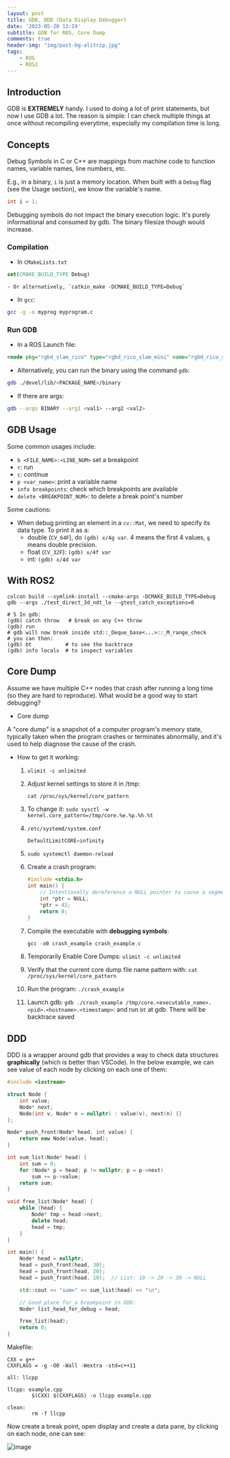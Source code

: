 ```yaml
---
layout: post
title: GDB, DDD (Data Display Debugger)
date: '2023-05-20 13:19'
subtitle: GDB for ROS, Core Dump
comments: true
header-img: "img/post-bg-alitrip.jpg"
tags:
    - ROS
    - ROS2
---
```


## Introduction

GDB is **EXTREMELY** handy. I used to doing a lot of print statements, but now I use GDB a lot. The reason is simple: I can check multiple things at once without recompiling everytime, especially my compilation time is long.

## Concepts

Debug Symbols in C or C++ are mappings from machine code to function names, variable names, line numbers, etc.

E.g., in a binary, `i` is just a memory location. When built with a `Debug` flag (see the Usage section), we know the variable's name.

```cpp
int i = 1;
```

Debugging symbols do not impact the binary execution logic. It's purely informational and consumed by gdb. The binary filesize though would increase.

### Compilation

- In `CMakeLists.txt`

```cmake
set(CMAKE_BUILD_TYPE Debug)
```

    - Or alternatively, `catkin_make -DCMAKE_BUILD_TYPE=Debug`

- In `gcc`:

```bash
gcc -g -o myprog myprogram.c
```

### Run GDB

- In a ROS Launch file:

```xml
<node pkg="rgbd_slam_rico" type="rgbd_rico_slam_mini" name="rgbd_rico_slam_mini" output="screen" launch-prefix="gdb -ex run --args"/>
```

- Alternatively, you can run the binary using the command `gdb`:

```bash
gdb ./devel/lib/<PACKAGE_NAME>/binary
```

- If there are args:

```bash
gdb --args BINARY --arg1 <val1> --arg2 <val2>
```

## GDB Usage

Some common usages include:

- `b <FILE_NAME>:<LINE_NUM>` set a breakpoint
- `r`: run
- `c`: continue
- `p <var_name>`: print a variable name
- `info breakpoints`: check which breakpoints are available
- `delete <BREAKPOINT_NUM>`: to delete a break point's number

Some cautions:

- When debug printing an element in a `cv::Mat`, we need to specify its data type. To print it as a:
  - double (`CV_64F`), do `(gdb) x/4g var`. 4 means the first 4 values, `g` means double precision.
  - float (`CV_32F`): `(gdb) x/4f var`
  - int: `(gdb) x/4d var`

## With ROS2

```
colcon build --symlink-install --cmake-args -DCMAKE_BUILD_TYPE=Debug
gdb --args ./test_direct_3d_ndt_lo --gtest_catch_exceptions=0

# 5 In gdb:
(gdb) catch throw   # break on any C++ throw
(gdb) run
# gdb will now break inside std::_Deque_base<...>::_M_range_check
# you can then:
(gdb) bt           # to see the backtrace
(gdb) info locals  # to inspect variables
```

## Core Dump

Assume we have multiple C++ nodes that crash after running a long time (so they are hard to reproduce). What would be a good way to start debugging?

- Core dump

 A "core dump" is a snapshot of a computer program's memory state, typically taken when the program crashes or terminates abnormally, and it's used to help diagnose the cause of the crash.

- How to get it working:
    1. `ulimit -c unlimited`
    2. Adjust kernel settings to store it in /tmp:

        ```
        cat /proc/sys/kernel/core_pattern
        ```

    3. To change it: `sudo sysctl -w kernel.core_pattern=/tmp/core.%e.%p.%h.%t`
    4. `/etc/systemd/system.conf`

        ```cpp
        DefaultLimitCORE=infinity
        ```

    5. `sudo systemctl daemon-reload`
    6. Create a crash program:

        ```cpp
        #include <stdio.h>
        int main() {
            // Intentionally dereference a NULL pointer to cause a segmentation fault.
            int *ptr = NULL;
            *ptr = 42;
            return 0;
        }
        ```

    7. Compile the executable with **debugging symbols**:

        ```cpp
        gcc -o0 crash_example crash_example.c
        ```

    8. Temporarily Enable Core Dumps: `ulimit -c unlimited`
    9. Verify that the current core dump file name pattern with: `cat /proc/sys/kernel/core_pattern`
    10. Run the program: `./crash_example`
    11. Launch gdb: `gdb ./crash_example /tmp/core.<executable_name>.<pid>.<hostname>.<timestamp>`: and run `bt` at gdb. There will be backtrace saved

## DDD

DDD is a wrapper around gdb that provides a way to check data structures **graphically** (which is better than VSCode). In the below example, we can see value of each node by clicking on each one of them:

```cpp
#include <iostream>

struct Node {
    int value;
    Node* next;
    Node(int v, Node* n = nullptr) : value(v), next(n) {}
};

Node* push_front(Node* head, int value) {
    return new Node(value, head);
}

int sum_list(Node* head) {
    int sum = 0;
    for (Node* p = head; p != nullptr; p = p->next)
        sum += p->value;
    return sum;
}

void free_list(Node* head) {
    while (head) {
        Node* tmp = head->next;
        delete head;
        head = tmp;
    }
}

int main() {
    Node* head = nullptr;
    head = push_front(head, 30);
    head = push_front(head, 20);
    head = push_front(head, 10);  // List: 10 -> 20 -> 30 -> NULL

    std::cout << "sum=" << sum_list(head) << "\n";

    // Good place for a breakpoint in DDD:
    Node* list_head_for_debug = head;

    free_list(head);
    return 0;
}
```

Makefile:

```make
CXX = g++
CXXFLAGS = -g -O0 -Wall -Wextra -std=c++11

all: llcpp

llcpp: example.cpp
        $(CXX) $(CXXFLAGS) -o llcpp example.cpp

clean:
        rm -f llcpp
```

Now create a break point, open display and create a data pane, by clicking on each node, one can see:

![image](https://i.postimg.cc/bNK8N4t8/Screenshot-from-2025-09-28-19-23-07.png)

